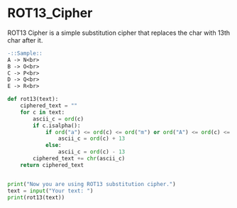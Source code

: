 # ROT13_Cipher

ROT13 Cipher is a simple substitution cipher that replaces the char with 13th char after it.<br>

```diff
-::Sample::
A -> N<br>
B -> O<br>
C -> P<br>
D -> Q<br>
E -> R<br>
```




```py
def rot13(text):
    ciphered_text = ""
    for c in text:
        ascii_c = ord(c)
        if c.isalpha():
            if ord("a") <= ord(c) <= ord("m") or ord("A") <= ord(c) <= ord("M"):
                ascii_c = ord(c) + 13
            else:
                ascii_c = ord(c) - 13
        ciphered_text += chr(ascii_c)
    return ciphered_text


print("Now you are using ROT13 substitution cipher.")
text = input("Your text: ")
print(rot13(text))


```
